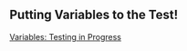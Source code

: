 
## Putting Variables to the Test!

[Variables: Testing in Progress](https://theoneandonlystack.github.io/Vu_Stack_ART2210/TheLABRATORY/QuestionableVariables/p5/VariablesTesting.html)